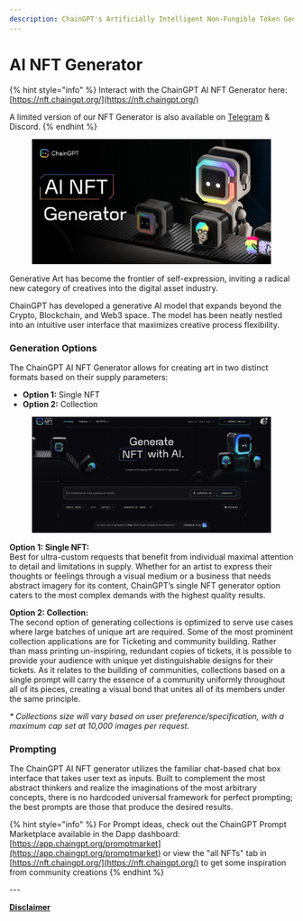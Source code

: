```yaml
---
description: ChainGPT's Artificially Intelligent Non-Fungible Token Generator
---
```


# AI NFT Generator

{% hint style="info" %}
Interact with the ChainGPT AI NFT Generator here: [https://nft.chaingpt.org/](https://nft.chaingpt.org/)

A limited version of our NFT Generator is also available on [Telegram](https://t.me/chaingptai\_bot) & Discord.
{% endhint %}

<figure><img src="../../.gitbook/assets/photo_2023-08-17_18-52-19.jpg" alt=""><figcaption></figcaption></figure>

Generative Art has become the frontier of self-expression, inviting a radical new category of creatives into the digital asset industry.&#x20;

ChainGPT has developed a generative AI model that expands beyond the Crypto, Blockchain, and Web3 space. The model has been neatly nestled into an intuitive user interface that maximizes creative process flexibility.&#x20;

### Generation Options

The ChainGPT AI NFT Generator allows for creating art in two distinct formats based on their supply parameters:

* **Option 1:** Single NFT
* **Option 2:** Collection

<figure><img src="../../.gitbook/assets/image (3) (1) (1).png" alt=""><figcaption></figcaption></figure>

**Option 1: Single NFT:** \
Best for ultra-custom requests that benefit from individual maximal attention to detail and limitations in supply. Whether for an artist to express their thoughts or feelings through a visual medium or a business that needs abstract imagery for its content, ChainGPT’s single NFT generator option caters to the most complex demands with the highest quality results.

**Option 2: Collection:**\
The second option of generating collections is optimized to serve use cases where large batches of unique art are required. Some of the most prominent collection applications are for Ticketing and community building. Rather than mass printing un-inspiring, redundant copies of tickets, it is possible to provide your audience with unique yet distinguishable designs for their tickets. As it relates to the building of communities, collections based on a single prompt will carry the essence of a community uniformly throughout all of its pieces, creating a visual bond that unites all of its members under the same principle.

_\* Collections size will vary based on user preference/specification, with a maximum cap set at 10,000 images per request._

### Prompting

The ChainGPT AI NFT generator utilizes the familiar chat-based chat box interface that takes user text as inputs. Built to complement the most abstract thinkers and realize the imaginations of the most arbitrary concepts, there is no hardcoded universal framework for perfect prompting; the best prompts are those that produce the desired results.

{% hint style="info" %}
For Prompt ideas, check out the ChainGPT Prompt Marketplace available in the Dapp dashboard: [https://app.chaingpt.org/promptmarket](https://app.chaingpt.org/promptmarket) or view the "all NFTs" tab in [https://nft.chaingpt.org/](https://nft.chaingpt.org/) to get some inspiration from community creations
{% endhint %}

\---

[**Disclaimer**](../../misc/legal-docs/disclaimer.md)
